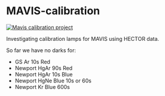 # MAVIS-calibration

[![Mavis calibration project](https://github.com/samvaughan/mavis-calibration/actions/workflows/testing.yml/badge.svg)](https://github.com/samvaughan/mavis-calibration/actions/workflows/testing.yml)

Investigating calibration lamps for MAVIS using HECTOR data.

So far we have no darks for:

* GS Ar 10s Red
* Newport HgAr 90s Red
* Newport HgAr 10s Blue
* Newport HgNe Blue 10s or 60s
* Newport Kr Blue 600s

